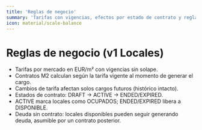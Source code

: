 ```yaml
---
title: 'Reglas de negocio'
summary: 'Tarifas con vigencias, efectos por estado de contrato y reglas clave.'
icon: material/scale-balance
---
```


# Reglas de negocio (v1 Locales)

- Tarifas por mercado en EUR/m² con vigencias sin solape.
- Contratos M2 calculan según la tarifa vigente al momento de generar el cargo.
- Cambios de tarifa afectan solos cargos futuros (histórico intacto).
- Estados de contrato: DRAFT → ACTIVE → ENDED/EXPIRED.
- ACTIVE marca locales como OCUPADOS; ENDED/EXPIRED libera a DISPONIBLE.
- Deuda sin contrato: locales disponibles pueden seguir generando deuda, asumible por un contrato posterior.

